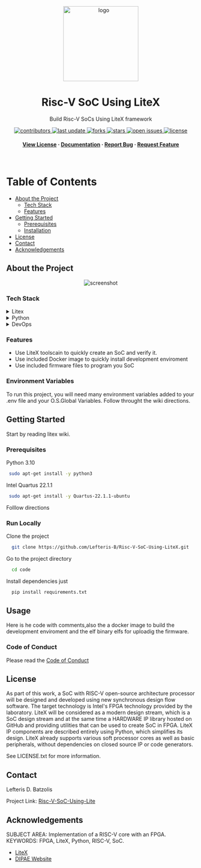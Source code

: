 <!-- readme -->
<div align="center">

  <img src="https://oikonomologos.gr/wp-content/uploads/2020/05/diethnes-panepistimio-ellados-dipae.png" alt="logo" width="200" height="auto" />
  <h1>Risc-V SoC Using LiteX</h1>
  
  <p>
    Build Risc-V SoCs Using LiteX framework 
  </p>

  
<!-- Badges -->
<p>
  <a href="https://github.com/Lefteris-B/Risc-V-SoC-Using-LiteX/graphs/contributors">
    <img src="https://img.shields.io/github/contributors/Louis3797/awesome-readme-template" alt="contributors" />
  </a>
  <a href="https://github.com/Lefteris-B/Risc-V-SoC-Using-Lite">
    <img src="https://img.shields.io/github/last-commit/Louis3797/awesome-readme-template" alt="last update" />
  </a>
  <a href="https://github.com/Lefteris-B/Risc-V-SoC-Using-Litee/network/members">
    <img src="https://img.shields.io/github/forks/Louis3797/awesome-readme-template" alt="forks" />
  </a>
  <a href="https://github.com/Lefteris-B/Risc-V-SoC-Using-LiteX/stargazers">
    <img src="https://img.shields.io/github/stars/Louis3797/awesome-readme-template" alt="stars" />
  </a>
  <a href="https://github.com/Lefteris-B/Risc-V-SoC-Using-LiteX/issues/new/choose">
    <img src="https://img.shields.io/github/issues/Louis3797/awesome-readme-template" alt="open issues" />
  </a>
  <a href="ttps://github.com/Lefteris-B/Risc-V-SoC-Using-LiteX/blob/master/LICENSE.mdE">
    <img src="https://img.shields.io/github/license/Louis3797/awesome-readme-template.svg" alt="license" />
  </a>
</p>
   
<h4>
    <a href="https://github.com/Lefteris-B/Risc-V-SoC-Using-LiteX/blob/master/LICENSE.md">View License</a>
  <span> · </span>
    <a href="https://github.com/enjoy-digital/litex/wiki">Documentation</a>
  <span> · </span>
    <a href="https://github.com/Lefteris-B/Risc-V-SoC-Using-LiteX/issues/new/choose">Report Bug</a>
  <span> · </span>
    <a href="https://github.com/Lefteris-B/Risc-V-SoC-Using-LiteX/issues/new/choose">Request Feature</a>
  </h4>
</div>

<br />

<!-- Table of Contents -->
# Table of Contents

- [About the Project](#about-the-project)
  * [Tech Stack](#tech-stack)
  * [Features](#features)
- [Getting Started](#getting-started)
  * [Prerequisites](#prerequisites)
  * [Installation](#installation)
- [License](#license)
- [Contact](#contact)
- [Acknowledgements](#acknowledgements)
  

<!-- About the Project -->
## About the Project

<div align="center"> 
  <img src="https://www.openarchives.gr/aggregator-openarchives/portal/organisations/logo/ihu/el/file/ihu.jpeg" alt="screenshot" />
</div>


<!-- TechStack -->
### Tech Stack

<details>
  <summary>Litex</summary>
  <ul>
    <li><a href="https://github.com/enjoy-digital/litex">LiteX</a></li>
    <li><a href="https://github.com/litex-hub/litex-boards">LiteX Boards</a></li>
    <li><a href="https://github.com/enjoy-digital/litex/wiki">Wiki</a></li>
  </ul>
</details>

<details>
<summary>Python</summary>
  <ul>
    <li><a href="https://www.python.org/downloads/release/python-370/">Python 3.7</a></li>
    <li><a href="https://pypi.org/project/pip/">pip</a></li>
  </ul>
</details>

<details>
<summary>DevOps</summary>
  <ul>
    <li><a href="https://www.docker.com/">Docker</a></li>
    <li><a href="https://www.jenkins.io/">Jenkins</a></li>
    <li><a href="https://ninja-build.org/manual.html">ninja</a></li>
    <li><a href="https://opensource.com/article/18/8/what-how-makefile">makefile</a></li>
  </ul>
</details>

<!-- Features -->
### Features

- Use LiteX toolscain to quickly create an SoC and verify it.
- Use included Docker image to quickly install development enviroment
- Use included firmware files to program you SoC


<!-- Env Variables -->
### Environment Variables

To run this project, you will need  many environment variables added to your .env file
and your O.S.Global Variables. 
Follow throught the wiki directions.

<!-- Getting Started -->
## Getting Started
Start by reading litex wiki.

<!-- Prerequisites -->
### Prerequisites

Python 3.10

```bash
 sudo apt-get install -y python3

```
Intel Quartus 22.1.1
```bash
 sudo apt-get install -y Quartus-22.1.1-ubuntu

```

<!-- Installation -->

Folllow directions

<!-- Run Locally -->
### Run Locally

Clone the project

```bash
  git clone https://github.com/Lefteris-B/Risc-V-SoC-Using-LiteX.git
```

Go to the project directory

```bash
  cd code
```

Install dependencies
just
```bash
  pip install requirements.txt
``` 


<!-- Usage -->
## Usage

Here is he code with comments,also the a docker image to build the development enviroment and the elf binary elfs for uploadig the firmware.

<!-- Roadmap -->


<!-- Code of Conduct -->
### Code of Conduct

Please read the [Code of Conduct](https://docs.github.com/en/site-policy/github-terms/github-event-code-of-conduct#:~:text=GitHub%20is%20dedicated%20to%20providing,nationality%2C%20or%20level%20of%20experience.d)


<!-- License -->
## License

As part of this work, a SoC with RISC-V open-source architecture processor will be designed and developed using new synchronous design flow software.
The target technology is Intel's FPGA technology provided by the laboratory. 
LiteX will be considered as a modern design stream, which is a SoC design stream 
and at the same time a HARDWARE IP library hosted on GitHub and providing utilities
that can be used to create SoC in FPGA.
LiteX IP components are described entirely using Python,
which simplifies its design. LiteX already supports various soft processor cores
as well as basic peripherals, without dependencies on closed source IP or code generators.


See LICENSE.txt for more information.


<!-- Contact information-->
## Contact

Lefteris D. Batzolis

Project Link: [Risc-V-SoC-Using-Lite](https://github.com/Lefteris-B/Risc-V-SoC-Using-LiteXe)

<!-- Acknowledgments -->
## Acknowledgements
SUBJECT AREA: Implementation of a RISC-V core with an FPGA. 
KEYWORDS: FPGA, LiteX, Python, RISC-V, SoC.

 - [LiteX](https://github.com/enjoy-digital/litex)
 - [DIPAE Website](https://cs.ihu.gr/)
 
